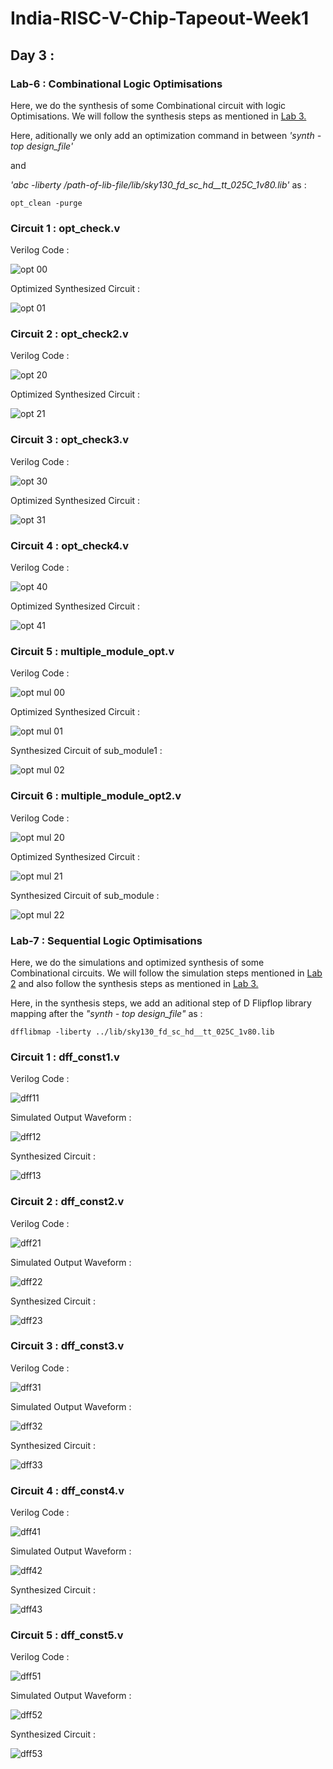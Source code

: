 
# India-RISC-V-Chip-Tapeout-Week1

## Day 3 :
### Lab-6 : Combinational Logic Optimisations

Here, we do the synthesis of some Combinational circuit with logic Optimisations.
We will follow the synthesis steps as mentioned in [Lab 3.](https://github.com/sovandeyvlsi/India-RISC-V-Chip-Tapeout/tree/main/Week%201/Day%201#lab-3-d1sk4-l1--yosys-1-good-mux)

Here, aditionally we only add an optimization command in between *'synth -top design_file'* 

and

*'abc -liberty /path-of-lib-file/lib/sky130_fd_sc_hd__tt_025C_1v80.lib'* as :

    opt_clean -purge
### Circuit 1 : opt_check.v
Verilog Code :

![opt 00](https://github.com/user-attachments/assets/59a79165-6f66-4675-b5f2-d3534f555056)


Optimized Synthesized Circuit :

![opt 01](https://github.com/user-attachments/assets/2cae34cf-e128-4205-81b1-f8348a7eb8bd)



### Circuit 2 : opt_check2.v
Verilog Code :

![opt 20](https://github.com/user-attachments/assets/c3a7a314-4880-4d20-8e64-254d624fd562)


Optimized Synthesized Circuit :

![opt 21](https://github.com/user-attachments/assets/14141a01-3a58-437a-ae56-d8aced54e5d2)


### Circuit 3 : opt_check3.v
Verilog Code :

![opt 30](https://github.com/user-attachments/assets/b75300dd-9208-4ef7-84ce-74e7e5e6b891)


Optimized Synthesized Circuit :

![opt 31](https://github.com/user-attachments/assets/ebd51955-f34a-4367-a262-994ee33aacff)


### Circuit 4 : opt_check4.v
Verilog Code :

![opt 40](https://github.com/user-attachments/assets/a5627d9b-052e-4446-9554-bc97a5b4addf)


Optimized Synthesized Circuit :

![opt 41](https://github.com/user-attachments/assets/2f695c28-3776-4f96-b441-0668505cccda)



### Circuit 5 : multiple_module_opt.v
Verilog Code :

![opt mul 00](https://github.com/user-attachments/assets/bd2642c8-d998-4708-be89-d03f377c0cb3)


Optimized Synthesized Circuit :

![opt mul 01](https://github.com/user-attachments/assets/6e26f9db-922f-44d0-9d63-ee54a1dbb39a)


Synthesized Circuit of sub_module1 :

![opt mul 02](https://github.com/user-attachments/assets/83abcf75-a533-42c8-8a35-cf6fc8cd59c6)


### Circuit 6 : multiple_module_opt2.v
Verilog Code :

![opt mul 20](https://github.com/user-attachments/assets/a0a77a83-3dee-4333-bf04-c583efd70e75)


Optimized Synthesized Circuit :

![opt mul 21](https://github.com/user-attachments/assets/44306d16-aa95-42e0-a6c7-d4035fa4a55d)


Synthesized Circuit of sub_module :

![opt mul 22](https://github.com/user-attachments/assets/1f209b23-3e58-4a51-a2a9-3f0f6f7cb338)











### Lab-7 : Sequential Logic Optimisations

Here, we do the simulations and optimized synthesis of some Combinational circuits.
We will follow the simulation steps mentioned in [Lab 2](https://github.com/sovandeyvlsi/India-RISC-V-Chip-Tapeout/tree/main/Week%201/Day%201#lab-2-d1sk2-l2-lab2--introduction-to-iverilog-gtkwave-part-1) and also follow the synthesis steps as mentioned in [Lab 3.](https://github.com/sovandeyvlsi/India-RISC-V-Chip-Tapeout/tree/main/Week%201/Day%201#lab-3-d1sk4-l1--yosys-1-good-mux)

Here, in the synthesis steps, we add an aditional step of D Flipflop library mapping after the *"synth - top design_file"* as :

    dfflibmap -liberty ../lib/sky130_fd_sc_hd__tt_025C_1v80.lib

### Circuit 1 : dff_const1.v
Verilog Code :

![dff11](https://github.com/user-attachments/assets/5dfcd05c-9a65-4a33-9f1c-0608b5f38629)


Simulated Output Waveform :

![dff12](https://github.com/user-attachments/assets/54f256a2-737f-40fd-9208-7e1519910261)


Synthesized Circuit :


![dff13](https://github.com/user-attachments/assets/fed7373f-f32f-42e0-acf3-d670c587eeab)



### Circuit 2 : dff_const2.v
Verilog Code :

![dff21](https://github.com/user-attachments/assets/2272d7f3-ffcb-4cf9-9c52-376ecf653abd)


Simulated Output Waveform :

![dff22](https://github.com/user-attachments/assets/0a9627ad-738b-451d-8385-7d8c35c32f80)



Synthesized Circuit :

![dff23](https://github.com/user-attachments/assets/26fb0a62-cae1-43fb-acbe-5dc5da34800a)


### Circuit 3 : dff_const3.v
Verilog Code :

![dff31](https://github.com/user-attachments/assets/35d3459f-16c5-45b9-957d-1107bd120a9d)


Simulated Output Waveform :

![dff32](https://github.com/user-attachments/assets/f148cd25-9534-4ee3-88e0-f53812231413)


Synthesized Circuit :

![dff33](https://github.com/user-attachments/assets/45a6af71-f486-4a73-8511-78f9d68e1593)


### Circuit 4 : dff_const4.v
Verilog Code :

![dff41](https://github.com/user-attachments/assets/c0670792-c214-4a42-a099-b93556ee7782)


Simulated Output Waveform :

![dff42](https://github.com/user-attachments/assets/6ca280c0-7bbb-477b-87a6-2113bcdb9dd3)


Synthesized Circuit :


![dff43](https://github.com/user-attachments/assets/2fee24f6-9571-47f4-ab28-a122bad56fde)



### Circuit 5 : dff_const5.v
Verilog Code :

![dff51](https://github.com/user-attachments/assets/c5a02924-59e1-4823-a01a-11038a42d681)


Simulated Output Waveform :


![dff52](https://github.com/user-attachments/assets/d6684c4a-ff26-43ec-b2e7-ec5332e3c5fd)


Synthesized Circuit :

![dff53](https://github.com/user-attachments/assets/09f449e4-e640-4fef-b599-6a447ba04005)









